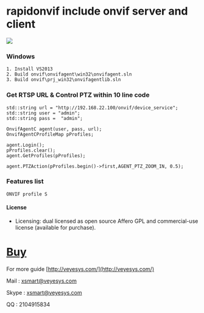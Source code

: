 # rapidonvif include onvif server and client #

![](https://github.com/veyesys/rapidonvif/blob/rapidonvif/onvif/doc/rapidonvif.png)

### Windows ###
	1. Install VS2013
	2. Build onvif\onvifagent\win32\onvifagent.sln
	3. Build onvif\prj_win32\onvifagentlib.sln

### Get RTSP URL & Control PTZ within 10 line code
	std::string url = "http://192.168.22.100/onvif/device_service";
	std::string user = "admin";
	std::string pass =  "admin";

	OnvifAgentC agent(user, pass, url);
	OnvifAgentCProfileMap pProfiles;

	agent.Login();
	pProfiles.clear();
	agent.GetProfiles(pProfiles);
	
	agent.PTZAction(pProfiles.begin()->first,AGENT_PTZ_ZOOM_IN, 0.5);

### Features list ###
	ONVIF profile S

#### License ####
* Licensing: dual licensed as open source Affero GPL and commercial-use license (available for purchase).


# [Buy](http://veyesys.com/index.html#license) #


For more guide
[http://veyesys.com/](http://veyesys.com/)

Mail  : [xsmart@veyesys.com](xsmart@veyesys.com)

Skype : xsmart@veyesys.com

QQ    : 2104915834
